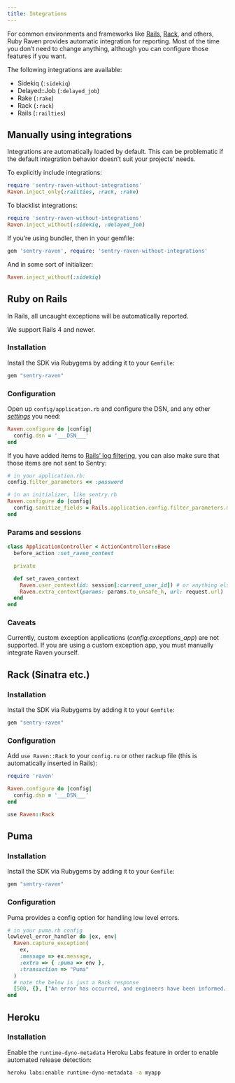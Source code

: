 ```yaml
---
title: Integrations
---
```


For common environments and frameworks like [Rails](#ruby-on-rails), [Rack](#rack-sinatra-etc), and others, Ruby Raven provides automatic integration for reporting. Most of the time you don’t need to change anything, although you can configure those features if you want.

The following integrations are available:

-   Sidekiq (`:sidekiq`)
-   Delayed::Job (`:delayed_job`)
-   Rake (`:rake`)
-   Rack (`:rack`)
-   Rails (`:railties`)

## Manually using integrations

Integrations are automatically loaded by default. This can be problematic if the default integration behavior doesn’t suit your projects’ needs.

To explicitly include integrations:

```ruby
require 'sentry-raven-without-integrations'
Raven.inject_only(:railties, :rack, :rake)
```

To blacklist integrations:

```ruby
require 'sentry-raven-without-integrations'
Raven.inject_without(:sidekiq, :delayed_job)
```

If you’re using bundler, then in your gemfile:

```ruby
gem 'sentry-raven', require: 'sentry-raven-without-integrations'
```

And in some sort of initializer:

```ruby
Raven.inject_without(:sidekiq)
```

## Ruby on Rails

<!-- WIZARD rails -->
In Rails, all uncaught exceptions will be automatically reported.

We support Rails 4 and newer.

### Installation

Install the SDK via Rubygems by adding it to your `Gemfile`:

```ruby
gem "sentry-raven"
```

### Configuration

Open up `config/application.rb` and configure the DSN, and any other [_settings_](/clients/ruby/config/) you need:

```ruby
Raven.configure do |config|
  config.dsn = '___DSN___'
end
```

If you have added items to [Rails’ log filtering](http://guides.rubyonrails.org/action_controller_overview.html#parameters-filtering), you can also make sure that those items are not sent to Sentry:

```ruby
# in your application.rb:
config.filter_parameters << :password

# in an initializer, like sentry.rb
Raven.configure do |config|
  config.sanitize_fields = Rails.application.config.filter_parameters.map(&:to_s)
end
```

### Params and sessions

```ruby
class ApplicationController < ActionController::Base
  before_action :set_raven_context

  private

  def set_raven_context
    Raven.user_context(id: session[:current_user_id]) # or anything else in session
    Raven.extra_context(params: params.to_unsafe_h, url: request.url)
  end
end
```

### Caveats

Currently, custom exception applications (_config.exceptions_app_) are not supported. If you are using a custom exception app, you must manually integrate Raven yourself.
<!-- TODO-ADD-VERIFICATION-EXAMPLE -->
<!-- ENDWIZARD -->

## Rack (Sinatra etc.)

<!-- WIZARD rack -->
### Installation

Install the SDK via Rubygems by adding it to your `Gemfile`:

```ruby
gem "sentry-raven"
```

### Configuration

Add `use Raven::Rack` to your `config.ru` or other rackup file (this is automatically inserted in Rails):

```ruby
require 'raven'

Raven.configure do |config|
  config.dsn = '___DSN___'
end

use Raven::Rack
```
<!-- TODO-ADD-VERIFICATION-EXAMPLE -->
<!-- ENDWIZARD -->

## Puma

### Installation

Install the SDK via Rubygems by adding it to your `Gemfile`:

```ruby
gem "sentry-raven"
```

### Configuration

Puma provides a config option for handling low level errors.

```ruby
# in your puma.rb config
lowlevel_error_handler do |ex, env|
  Raven.capture_exception(
    ex,
    :message => ex.message,
    :extra => { :puma => env },
    :transaction => "Puma"
  )
  # note the below is just a Rack response
  [500, {}, ["An error has occurred, and engineers have been informed. Please reload the page. If you continue to have problems, contact support@example.com\n"]]
end
```

## Heroku

### Installation

Enable the `runtime-dyno-metadata` Heroku Labs feature in order to enable automated release detection:

```bash
heroku labs:enable runtime-dyno-metadata -a myapp
```
